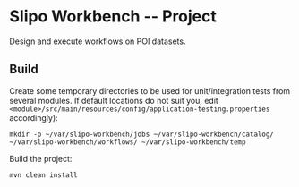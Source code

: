 # Slipo Workbench -- Project

Design and execute workflows on POI datasets.

## Build 

Create some temporary directories to be used for unit/integration tests from several modules. If default locations do not suit you, edit `<module>/src/main/resources/config/application-testing.properties` accordingly):

    mkdir -p ~/var/slipo-workbench/jobs ~/var/slipo-workbench/catalog/ ~/var/slipo-workbench/workflows/ ~/var/slipo-workbench/temp

Build the project:

    mvn clean install


